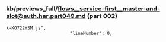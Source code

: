 ### kb/previews_full/flows__service-first__master-and-slot@auth.har.part049.md (part 002)

```md
k-KO722YSM.js",
                        "lineNumber": 0,
            
```

```
